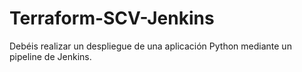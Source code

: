 # Terraform-SCV-Jenkins
Debéis realizar un despliegue de una aplicación Python mediante un pipeline de Jenkins.
